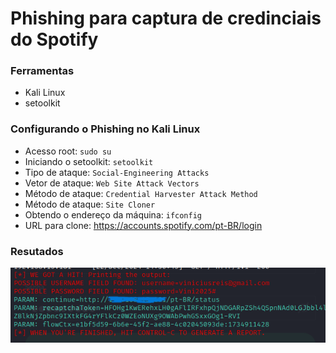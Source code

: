 # Phishing para captura de credinciais do Spotify

### Ferramentas

- Kali Linux
- setoolkit

### Configurando o Phishing no Kali Linux

- Acesso root: ``` sudo su ```
- Iniciando o setoolkit: ``` setoolkit ```
- Tipo de ataque: ``` Social-Engineering Attacks ```
- Vetor de ataque: ``` Web Site Attack Vectors ```
- Método de ataque: ```Credential Harvester Attack Method ```
- Método de ataque: ``` Site Cloner ```
- Obtendo o endereço da máquina: ``` ifconfig ```
- URL para clone: https://accounts.spotify.com/pt-BR/login

### Resutados

![Texto Alternativo](https://raw.githubusercontent.com/Lukgt4/dio-desafio-phishing/refs/heads/main/phishing%20spotify.png)
